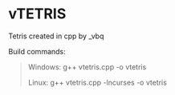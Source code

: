 # vTETRIS

Tetris created in cpp by _vbq

Build commands:
> Windows:
> 	g++ vtetris.cpp -o vtetris
>
> Linux:
>	g++ vtetris.cpp -lncurses -o vtetris
>


